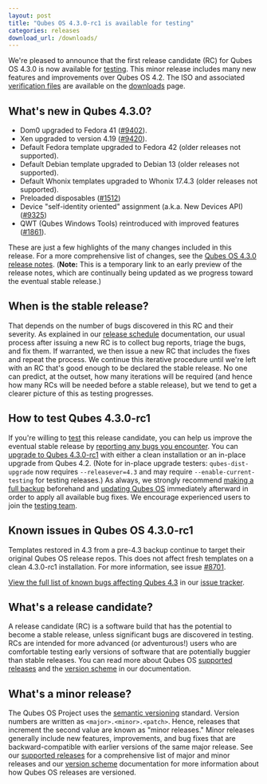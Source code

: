 ```yaml
---
layout: post
title: "Qubes OS 4.3.0-rc1 is available for testing"
categories: releases
download_url: /downloads/
---
```


We're pleased to announce that the first release candidate (RC) for Qubes OS 4.3.0 is now available for [testing](/doc/testing/). This minor release includes many new features and improvements over Qubes OS 4.2. The ISO and associated [verification files](/security/verifying-signatures/) are available on the [downloads](/downloads/) page.

## What's new in Qubes 4.3.0?

- Dom0 upgraded to Fedora 41 ([#9402](https://github.com/QubesOS/qubes-issues/issues/9402)).
- Xen upgraded to version 4.19 ([#9420](https://github.com/QubesOS/qubes-issues/issues/9420)).
- Default Fedora template upgraded to Fedora 42 (older releases not supported).
- Default Debian template upgraded to Debian 13 (older releases not supported).
- Default Whonix templates upgraded to Whonix 17.4.3 (older releases not supported).
- Preloaded disposables ([#1512](https://github.com/QubesOS/qubes-issues/issues/1512))
- Device "self-identity oriented" assignment (a.k.a. New Devices API) ([#9325](https://github.com/QubesOS/qubes-issues/issues/9325))
- QWT (Qubes Windows Tools) reintroduced with improved features ([#1861](https://github.com/QubesOS/qubes-issues/issues/1861)).

These are just a few highlights of the many changes included in this release. For a more comprehensive list of changes, see the [Qubes OS 4.3.0 release notes](https://qubes-doc--1504.org.readthedocs.build/en/1504/developer/releases/4_3/release-notes.html). (**Note:** This is a temporary link to an early preview of the release notes, which are continually being updated as we progress toward the eventual stable release.)

## When is the stable release?

That depends on the number of bugs discovered in this RC and their severity. As explained in our [release schedule](/doc/version-scheme/#release-schedule) documentation, our usual process after issuing a new RC is to collect bug reports, triage the bugs, and fix them. If warranted, we then issue a new RC that includes the fixes and repeat the process. We continue this iterative procedure until we're left with an RC that's good enough to be declared the stable release. No one can predict, at the outset, how many iterations will be required (and hence how many RCs will be needed before a stable release), but we tend to get a clearer picture of this as testing progresses.

## How to test Qubes 4.3.0-rc1

If you're willing to [test](/doc/testing/) this release candidate, you can help us improve the eventual stable release by [reporting any bugs you encounter](/doc/issue-tracking/). You can [upgrade to Qubes 4.3.0-rc1](https://qubes-doc--1504.org.readthedocs.build/en/1504/user/downloading-installing-upgrading/upgrade/4_3.html) with either a clean installation or an in-place upgrade from Qubes 4.2. (Note for in-place upgrade testers: `qubes-dist-upgrade` now requires `--releasever=4.3` and may require `--enable-current-testing` for testing releases.) As always, we strongly recommend [making a full backup](/doc/how-to-back-up-restore-and-migrate/) beforehand and [updating Qubes OS](/doc/how-to-update/) immediately afterward in order to apply all available bug fixes. We encourage experienced users to join the [testing team](https://forum.qubes-os.org/t/joining-the-testing-team/5190). 

## Known issues in Qubes OS 4.3.0-rc1

Templates restored in 4.3 from a pre-4.3 backup continue to target their original Qubes OS release repos. This does not affect fresh templates on a clean 4.3.0-rc1 installation. For more information, see issue [#8701](https://github.com/QubesOS/qubes-issues/issues/8701).

[View the full list of known bugs affecting Qubes 4.3](https://github.com/QubesOS/qubes-issues/issues?q=is%3Aissue%20type%3ABug%20label%3Aaffects-4.3%20-label%3A%22R%3A%20cannot%20reproduce%22%20-label%3A%22R%3A%20declined%22%20-label%3A%22R%3A%20duplicate%22%20-label%3A%22R%3A%20not%20applicable%22%20-label%3A%22R%3A%20self-closed%22%20-label%3A%22R%3A%20upstream%20issue%22) in our [issue tracker](/doc/issue-tracking/).

## What's a release candidate?

A release candidate (RC) is a software build that has the potential to become a stable release, unless significant bugs are discovered in testing. RCs are intended for more advanced (or adventurous!) users who are comfortable testing early versions of software that are potentially buggier than stable releases. You can read more about Qubes OS [supported releases](/doc/supported-releases/) and the [version scheme](/doc/version-scheme/) in our documentation.

## What's a minor release?

The Qubes OS Project uses the [semantic versioning](https://semver.org/) standard. Version numbers are written as `<major>.<minor>.<patch>`. Hence, releases that increment the second value are known as "minor releases." Minor releases generally include new features, improvements, and bug fixes that are backward-compatible with earlier versions of the same major release. See our [supported releases](/doc/supported-releases/) for a comprehensive list of major and minor releases and our [version scheme](/doc/version-scheme/) documentation for more information about how Qubes OS releases are versioned.
